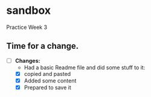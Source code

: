 # sandbox
Practice Week 3
## Time for a change.
* [ ] **Changes:**
  *  Had a basic Readme file and did some stuff to it:
    * [X] copied and pasted
    * [X] Added some content
    * [X] Prepared to save it